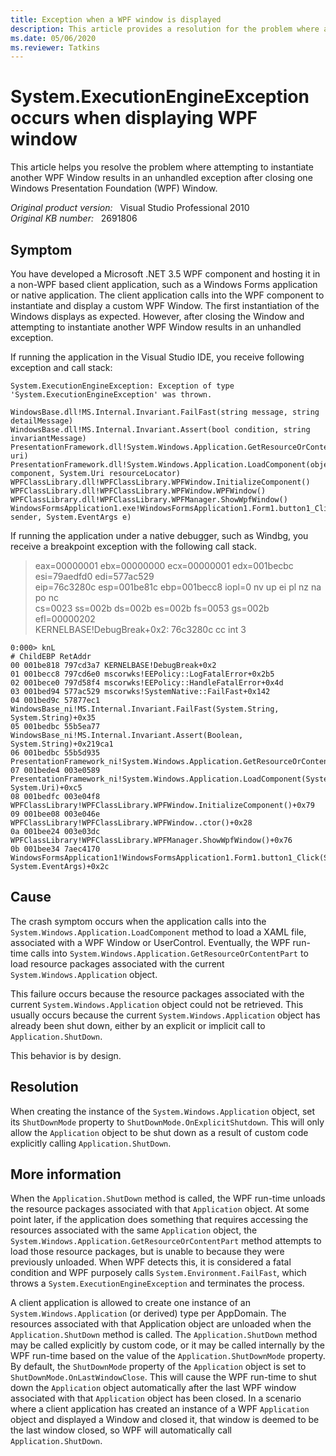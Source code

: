 ```yaml
---
title: Exception when a WPF window is displayed
description: This article provides a resolution for the problem where attempting to instantiate another WPF Window results in an unhandled exception after closing one Windows Presentation Foundation (WPF) Window.
ms.date: 05/06/2020
ms.reviewer: Tatkins
---
```

# System.ExecutionEngineException occurs when displaying WPF window

This article helps you resolve the problem where attempting to instantiate another WPF Window results in an unhandled exception after closing one Windows Presentation Foundation (WPF) Window.

_Original product version:_ &nbsp; Visual Studio Professional 2010  
_Original KB number:_ &nbsp; 2691806

## Symptom

You have developed a Microsoft .NET 3.5 WPF component and hosting it in a non-WPF based client application, such as a Windows Forms application or native application. The client application calls into the WPF component to instantiate and display a custom WPF Window. The first instantiation of the Windows displays as expected. However, after closing the Window and attempting to instantiate another WPF Window results in an unhandled exception.

If running the application in the Visual Studio IDE, you receive following exception and call stack:

```console
System.ExecutionEngineException: Exception of type 'System.ExecutionEngineException' was thrown.

WindowsBase.dll!MS.Internal.Invariant.FailFast(string message, string detailMessage)
WindowsBase.dll!MS.Internal.Invariant.Assert(bool condition, string invariantMessage)
PresentationFramework.dll!System.Windows.Application.GetResourceOrContentPart(System.Uri uri)
PresentationFramework.dll!System.Windows.Application.LoadComponent(object component, System.Uri resourceLocator)
WPFClassLibrary.dll!WPFClassLibrary.WPFWindow.InitializeComponent()
WPFClassLibrary.dll!WPFClassLibrary.WPFWindow.WPFWindow()
WPFClassLibrary.dll!WPFClassLibrary.WPFManager.ShowWpfWindow()
WindowsFormsApplication1.exe!WindowsFormsApplication1.Form1.button1_Click(object sender, System.EventArgs e)
```

If running the application under a native debugger, such as Windbg, you receive a breakpoint exception with the following call stack.

> eax=00000001 ebx=00000000 ecx=00000001 edx=001becbc esi=79aedfd0 edi=577ac529  
> eip=76c3280c esp=001be81c ebp=001becc8 iopl=0 nv up ei pl nz na po nc  
> cs=0023 ss=002b ds=002b es=002b fs=0053 gs=002b efl=00000202  
> KERNELBASE!DebugBreak+0x2: 76c3280c cc int 3

```console
0:000> knL
# ChildEBP RetAddr
00 001be818 797cd3a7 KERNELBASE!DebugBreak+0x2
01 001becc8 797cd6e0 mscorwks!EEPolicy::LogFatalError+0x2b5
02 001bece0 797d58f4 mscorwks!EEPolicy::HandleFatalError+0x4d
03 001bed94 577ac529 mscorwks!SystemNative::FailFast+0x142
04 001bed9c 57877ec1 WindowsBase_ni!MS.Internal.Invariant.FailFast(System.String, System.String)+0x35
05 001bedbc 55b5ea77 WindowsBase_ni!MS.Internal.Invariant.Assert(Boolean, System.String)+0x219ca1
06 001bedbc 55b5d935 PresentationFramework_ni!System.Windows.Application.GetResourceOrContentPart(System.Uri)+0x87
07 001bede4 003e0589 PresentationFramework_ni!System.Windows.Application.LoadComponent(System.Object, System.Uri)+0xc5
08 001bedfc 003e04f8 WPFClassLibrary!WPFClassLibrary.WPFWindow.InitializeComponent()+0x79
09 001bee08 003e046e WPFClassLibrary!WPFClassLibrary.WPFWindow..ctor()+0x28
0a 001bee24 003e03dc WPFClassLibrary!WPFClassLibrary.WPFManager.ShowWpfWindow()+0x76
0b 001bee34 7aec4170 WindowsFormsApplication1!WindowsFormsApplication1.Form1.button1_Click(System.Object, System.EventArgs)+0x2c
```

## Cause

The crash symptom occurs when the application calls into the `System.Windows.Application.LoadComponent` method to load a XAML file, associated with a WPF Window or UserControl. Eventually, the WPF run-time calls into `System.Windows.Application.GetResourceOrContentPart` to load resource packages associated with the current `System.Windows.Application` object.

This failure occurs because the resource packages associated with the current `System.Windows.Application` object could not be retrieved. This usually occurs because the current `System.Windows.Application` object has already been shut down, either by an explicit or implicit call to `Application.ShutDown`.

This behavior is by design.

## Resolution

When creating the instance of the `System.Windows.Application` object, set its `ShutDownMode` property to `ShutDownMode.OnExplicitShutdown`. This will only allow the `Application` object to be shut down as a result of custom code explicitly calling `Application.ShutDown`.

## More information

When the `Application.ShutDown` method is called, the WPF run-time unloads the resource packages associated with that `Application` object. At some point later, if the application does something that requires accessing the resources associated with the same `Application` object, the `System.Windows.Application.GetResourceOrContentPart` method attempts to load those resource packages, but is unable to because they were previously unloaded. When WPF detects this, it is considered a fatal condition and WPF purposely calls `System.Environment.FailFast`, which throws a `System.ExecutionEngineException` and terminates the process.

A client application is allowed to create one instance of an `System.Windows.Application` (or derived) type per AppDomain. The resources associated with that Application object are unloaded when the `Application.ShutDown` method is called. The `Application.ShutDown` method may be called explicitly by custom code, or it may be called internally by the WPF run-time based on the value of the `Application.ShutDownMode` property. By default, the `ShutDownMode` property of the `Application` object is set to `ShutDownMode.OnLastWindowClose`. This will cause the WPF run-time to shut down the `Application` object automatically after the last WPF window associated with that `Application` object has been closed. In a scenario where a client application has created an instance of a WPF `Application` object and displayed a Window and closed it, that window is deemed to be the last window closed, so WPF will automatically call `Application.ShutDown`.
